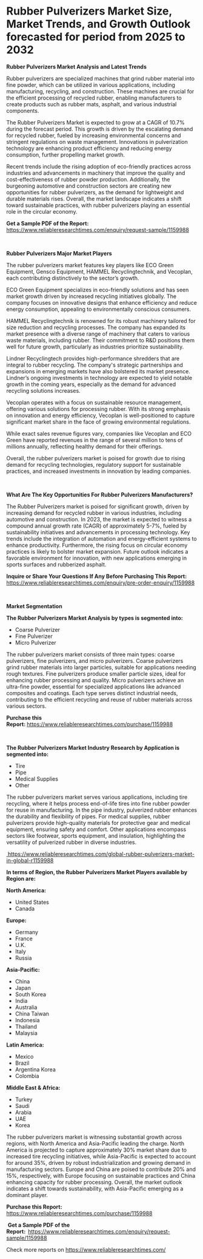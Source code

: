 <p><h1>Rubber Pulverizers Market Size, Market Trends, and Growth Outlook forecasted for period from 2025 to 2032</h1></p><p><strong>Rubber Pulverizers Market Analysis and Latest Trends</strong></p>
<p><p>Rubber pulverizers are specialized machines that grind rubber material into fine powder, which can be utilized in various applications, including manufacturing, recycling, and construction. These machines are crucial for the efficient processing of recycled rubber, enabling manufacturers to create products such as rubber mats, asphalt, and various industrial components.</p><p>The Rubber Pulverizers Market is expected to grow at a CAGR of 10.7% during the forecast period. This growth is driven by the escalating demand for recycled rubber, fueled by increasing environmental concerns and stringent regulations on waste management. Innovations in pulverization technology are enhancing product efficiency and reducing energy consumption, further propelling market growth.</p><p>Recent trends include the rising adoption of eco-friendly practices across industries and advancements in machinery that improve the quality and cost-effectiveness of rubber powder production. Additionally, the burgeoning automotive and construction sectors are creating new opportunities for rubber pulverizers, as the demand for lightweight and durable materials rises. Overall, the market landscape indicates a shift toward sustainable practices, with rubber pulverizers playing an essential role in the circular economy.</p></p>
<p><strong>Get a Sample PDF of the Report:&nbsp;</strong> <a href="https://www.reliableresearchtimes.com/enquiry/request-sample/1159988?utm_campaign=3291&utm_medium=2&utm_source=Github&utm_content=ia&utm_term=22032025&utm_id=rubber-pulverizers">https://www.reliableresearchtimes.com/enquiry/request-sample/1159988</a></p>
<p>&nbsp;</p>
<p><strong>Rubber Pulverizers Major Market Players</strong></p>
<p><p>The rubber pulverizers market features key players like ECO Green Equipment, Gensco Equipment, HAMMEL Recyclingtechnik, and Vecoplan, each contributing distinctively to the sector’s growth. </p><p>ECO Green Equipment specializes in eco-friendly solutions and has seen market growth driven by increased recycling initiatives globally. The company focuses on innovative designs that enhance efficiency and reduce energy consumption, appealing to environmentally conscious consumers. </p><p>HAMMEL Recyclingtechnik is renowned for its robust machinery tailored for size reduction and recycling processes. The company has expanded its market presence with a diverse range of machinery that caters to various waste materials, including rubber. Their commitment to R&D positions them well for future growth, particularly as industries prioritize sustainability.</p><p>Lindner Recyclingtech provides high-performance shredders that are integral to rubber recycling. The company's strategic partnerships and expansions in emerging markets have also bolstered its market presence. Lindner’s ongoing investments in technology are expected to yield notable growth in the coming years, especially as the demand for advanced recycling solutions increases.</p><p>Vecoplan operates with a focus on sustainable resource management, offering various solutions for processing rubber. With its strong emphasis on innovation and energy efficiency, Vecoplan is well-positioned to capture significant market share in the face of growing environmental regulations.</p><p>While exact sales revenue figures vary, companies like Vecoplan and ECO Green have reported revenues in the range of several million to tens of millions annually, reflecting healthy demand for their offerings.</p><p>Overall, the rubber pulverizers market is poised for growth due to rising demand for recycling technologies, regulatory support for sustainable practices, and increased investments in innovation by leading companies.</p></p>
<p>&nbsp;</p>
<p><strong>What Are The Key Opportunities For Rubber Pulverizers Manufacturers?</strong></p>
<p><p>The Rubber Pulverizers market is poised for significant growth, driven by increasing demand for recycled rubber in various industries, including automotive and construction. In 2023, the market is expected to witness a compound annual growth rate (CAGR) of approximately 5-7%, fueled by sustainability initiatives and advancements in processing technology. Key trends include the integration of automation and energy-efficient systems to enhance productivity. Furthermore, the rising focus on circular economy practices is likely to bolster market expansion. Future outlook indicates a favorable environment for innovation, with new applications emerging in sports surfaces and rubberized asphalt.</p></p>
<p><strong>Inquire or Share Your Questions If Any Before Purchasing This Report:</strong> <a href="https://www.reliableresearchtimes.com/enquiry/pre-order-enquiry/1159988?utm_campaign=3291&utm_medium=2&utm_source=Github&utm_content=ia&utm_term=22032025&utm_id=rubber-pulverizers">https://www.reliableresearchtimes.com/enquiry/pre-order-enquiry/1159988</a></p>
<p>&nbsp;</p>
<p><strong>Market Segmentation</strong></p>
<p><strong>The Rubber Pulverizers Market Analysis by types is segmented into:</strong></p>
<p><ul><li>Coarse Pulverizer</li><li>Fine Pulverizer</li><li>Micro Pulverizer</li></ul></p>
<p><p>The rubber pulverizers market consists of three main types: coarse pulverizers, fine pulverizers, and micro pulverizers. Coarse pulverizers grind rubber materials into larger particles, suitable for applications needing rough textures. Fine pulverizers produce smaller particle sizes, ideal for enhancing rubber processing and quality. Micro pulverizers achieve an ultra-fine powder, essential for specialized applications like advanced composites and coatings. Each type serves distinct industrial needs, contributing to the efficient recycling and reuse of rubber materials across various sectors.</p></p>
<p><strong>Purchase this Report:&nbsp;</strong><a href="https://www.reliableresearchtimes.com/purchase/1159988?utm_campaign=3291&utm_medium=2&utm_source=Github&utm_content=ia&utm_term=22032025&utm_id=rubber-pulverizers">https://www.reliableresearchtimes.com/purchase/1159988</a></p>
<p>&nbsp;</p>
<p><strong>The Rubber Pulverizers Market Industry Research by Application is segmented into:</strong></p>
<p><ul><li>Tire</li><li>Pipe</li><li>Medical Supplies</li><li>Other</li></ul></p>
<p><p>The rubber pulverizers market serves various applications, including tire recycling, where it helps process end-of-life tires into fine rubber powder for reuse in manufacturing. In the pipe industry, pulverized rubber enhances the durability and flexibility of pipes. For medical supplies, rubber pulverizers provide high-quality materials for protective gear and medical equipment, ensuring safety and comfort. Other applications encompass sectors like footwear, sports equipment, and insulation, highlighting the versatility of pulverized rubber in diverse industries.</p></p>
<p><a href="https://www.reliableresearchtimes.com/global-rubber-pulverizers-market-in-global-r1159988?utm_campaign=3291&utm_medium=2&utm_source=Github&utm_content=ia&utm_term=22032025&utm_id=rubber-pulverizers">&nbsp;https://www.reliableresearchtimes.com/global-rubber-pulverizers-market-in-global-r1159988</a></p>
<p><strong>In terms of Region, the Rubber Pulverizers Market Players available by Region are:</strong></p>
<p>
    <p> <strong> North America: </strong>
        <ul>
            <li>United States</li>
            <li>Canada</li>
        </ul>
        </p> 
    <p> <strong> Europe: </strong>
        <ul>
            <li>Germany</li>
            <li>France</li>
            <li>U.K.</li>
            <li>Italy</li>
            <li>Russia</li>
        </ul>
        </p> 
    <p> <strong> Asia-Pacific: </strong>
        <ul>
            <li>China</li>
            <li>Japan</li>
            <li>South Korea</li>
            <li>India</li>
            <li>Australia</li>
            <li>China Taiwan</li>
            <li>Indonesia</li>
            <li>Thailand</li>
            <li>Malaysia</li>
        </ul>
        </p> 
    <p> <strong> Latin America: </strong>
        <ul>
            <li>Mexico</li>
            <li>Brazil</li>
            <li>Argentina Korea</li>
            <li>Colombia</li>
        </ul>
        </p> 
    <p> <strong> Middle East & Africa: </strong>
        <ul>
            <li>Turkey</li>
            <li>Saudi</li>
            <li>Arabia</li>
            <li>UAE</li>
            <li>Korea</li>
        </ul>
    </p>
    </p>
<p><p>The rubber pulverizers market is witnessing substantial growth across regions, with North America and Asia-Pacific leading the charge. North America is projected to capture approximately 30% market share due to increased tire recycling initiatives, while Asia-Pacific is expected to account for around 35%, driven by robust industrialization and growing demand in manufacturing sectors. Europe and China are poised to contribute 20% and 15%, respectively, with Europe focusing on sustainable practices and China enhancing capacity for rubber processing. Overall, the market outlook indicates a shift towards sustainability, with Asia-Pacific emerging as a dominant player.</p></p>
<p><strong>Purchase this Report: </strong><a href="https://www.reliableresearchtimes.com/purchase/1159988?utm_campaign=3291&utm_medium=2&utm_source=Github&utm_content=ia&utm_term=22032025&utm_id=rubber-pulverizers">https://www.reliableresearchtimes.com/purchase/1159988</a></p>
<p>&nbsp;<strong>Get a Sample PDF of the Report:&nbsp;&nbsp;</strong><a href="https://www.reliableresearchtimes.com/enquiry/request-sample/1159988?utm_campaign=3291&utm_medium=2&utm_source=Github&utm_content=ia&utm_term=22032025&utm_id=rubber-pulverizers">https://www.reliableresearchtimes.com/enquiry/request-sample/1159988</a></p>
<p><strong></strong></p>
<p>Check more reports on <a href="https://www.reliableresearchtimes.com/?utm_campaign=3291&utm_medium=2&utm_source=Github&utm_content=ia&utm_term=22032025&utm_id=rubber-pulverizers">https://www.reliableresearchtimes.com/</a></p>